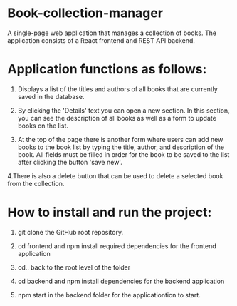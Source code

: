 # Book-collection-manager

A single-page web application that manages a collection of books. The application consists of a React frontend and REST API backend.

# Application functions as follows:

1. Displays a list of the titles and authors of all books that are currently saved in the database.

2. By clicking the 'Details' text you can open a new section. In this section, you can see the description of all books as well as a form to update books on the list. 

3. At the top of the page there is another form where users can add new books to the book list by typing the title, author, and description of the book. All fields must be filled in order for the book to be saved to the list after clicking the button 'save new'.

4.There is also a delete button that can be used to delete a selected book from the collection.


# How to install and run the project:

1. git clone the GitHub root repository.

2. cd frontend and npm install required dependencies for the frontend application

3. cd.. back to the root level of the folder

4. cd backend and npm install dependencies for the backend application

5. npm start in the backend folder for the applicationtion to start.

